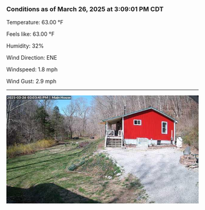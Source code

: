 ### Conditions as of March 26, 2025 at 3:09:01 PM CDT 

Temperature: 63.00 &deg;F

Feels like: 63.00 &deg;F

Humidity: 32%

Wind Direction: ENE

Windspeed: 1.8 mph

Wind Gust: 2.9 mph

---

<img src="./images/latest.jpeg"/>


